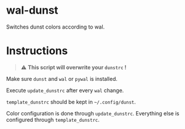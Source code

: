 # wal-dunst
Switches dunst colors according to wal.

# Instructions
> :warning: **This script will overwrite your `dunstrc` !**

Make sure `dunst` and `wal` or `pywal` is installed.

Execute `update_dunstrc` after every `wal` change.

`template_dunstrc` should be kept in `~/.config/dunst`.

Color configuration is done through `update_dunstrc`. Everything else is configured through `template_dunstrc`.
